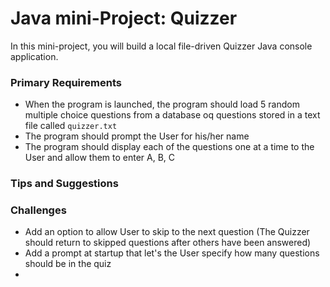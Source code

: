 # Java mini-Project: Quizzer

In this mini-project, you will build a local file-driven Quizzer Java console application.

### Primary Requirements
* When the program is launched, the program should load 5 random multiple choice questions from a database oq questions stored in a text file called ```quizzer.txt```
* The program should prompt the User for his/her name
* The program should display each of the questions one at a time to the User and allow them to enter A, B, C


### Tips and Suggestions


### Challenges
* Add an option to allow User to skip to the next question (The Quizzer should return to skipped questions after others have been answered)
* Add a prompt at startup that let's the User specify how many questions should be in the quiz
* 


